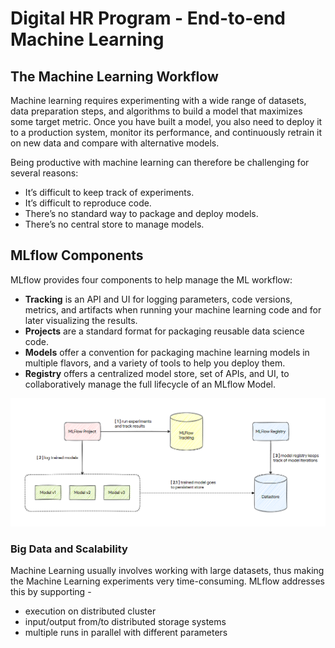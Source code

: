 # Digital HR Program - End-to-end Machine Learning

## The Machine Learning Workflow

Machine learning requires experimenting with a wide range of datasets, data preparation steps, and algorithms to build a model that maximizes some target metric. Once you have built a model, you also need to deploy it to a production system, monitor its performance, and continuously retrain it on new data and compare with alternative models.

Being productive with machine learning can therefore be challenging for several reasons:

- It’s difficult to keep track of experiments.
- It’s difficult to reproduce code.
- There’s no standard way to package and deploy models.
- There’s no central store to manage models.

## MLflow Components

MLflow provides four components to help manage the ML workflow:

- **Tracking** is an API and UI for logging parameters, code versions, metrics, and artifacts when running your machine learning code and for later visualizing the results.
- **Projects** are a standard format for packaging reusable data science code.
- **Models** offer a convention for packaging machine learning models in multiple flavors, and a variety of tools to help you deploy them.
- **Registry** offers a centralized model store, set of APIs, and UI, to collaboratively manage the full lifecycle of an MLflow Model.

![alt text](mlflow.png "MLflow")

### Big Data and Scalability

Machine Learning usually involves working with large datasets, thus making the Machine Learning experiments very time-consuming. MLflow addresses this by supporting -

- execution on distributed cluster
- input/output from/to distributed storage systems
- multiple runs in parallel with different parameters
